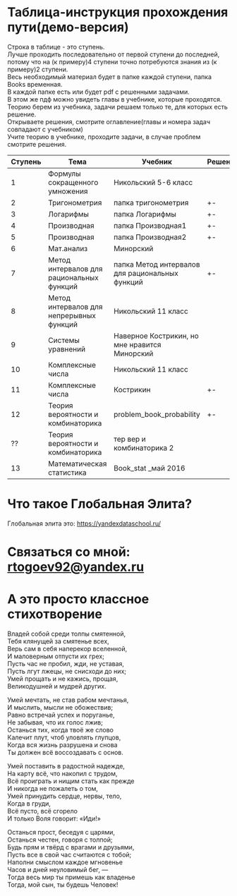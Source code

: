 # Таблица-инструкция прохождения пути(демо-версия)

Строка в таблице - это ступень.  
Лучше проходить последовательно от первой ступени до последней, потому что на (к примеру)4 ступени точно потребуются знания из (к примеру)2 ступени.    
Весь необходимый материал будет в папке каждой ступени, папка Books временная.  
В каждой папке есть или будет pdf с решенными задачами.  
В этом же пдф можно увидеть главы в учебнике, которые проходятся.  
Теорию берем из учебника, задачи решаем только те, для которых есть решение.  
Открываете решения, смотрите оглавление(главы и номера задач совпадают с учебником)  
Учите теорию в учебнике, проходите задачи, в случае проблем смотрите решения.  


| Ступень | Тема                                      |Учебник                                          | Решение |
| --------| ----------------------------------------  |------------------------------------------------ | ------- |
| 1       | Формулы сокращенного умножения            | Никольский 5-6 класс                            |         |
| 2       | Тригонометрия                             | папка тригонометрия                             |   +-    |
| 3       | Логарифмы                                 | папка Логарифмы                                 |   +-    |
| 4       | Производная                               | папка Производная1                              |   +-    |
| 5       | Производная                               | папка Производная2                              |   +-    |
| 6       | Мат.анализ                                | Минорский                                       |         |
| 7       | Метод интервалов для рациональных функций | папка Метод интервалов для рациональных функций |   +-    |
| 8       | Метод интервалов для непрерывных функций  | Никольский 11 класс                             |         |
| 9       | Системы уравнений                         | Наверное Кострикин, но мне нравится Минорский   |         |
| 10      | Комплексные числа                         | Никольский 11 класс                             |         |
| 11      | Комплексные числа                         | Кострикин                                       |   +-    |
| 12      | Теория вероятности и комбинаторика        | problem_book_probability                        |   +-    |
| ??      | Теория вероятности и комбинаторика        | тер вер и комбинаторика 2                       |         |
| 13      | Математическая статистика                 | Book_stat _май 2016                             |         |

# Что такое Глобальная Элита?

Глобальная элита это: https://yandexdataschool.ru/

# Связаться со мной: rtogoev92@yandex.ru  

# А это просто классное стихотворение

Владей собой среди толпы смятенной,  
Тебя клянущей за смятенье всех,  
Верь сам в себя наперекор вселенной,  
И маловерным отпусти их грех;  
Пусть час не пробил, жди, не уставая,  
Пусть лгут лжецы, не снисходи до них;  
Умей прощать и не кажись, прощая,  
Великодушней и мудрей других.  
  
Умей мечтать, не став рабом мечтанья,  
И мыслить, мысли не обожествив;  
Равно встречай успех и поруганье,  
He забывая, что их голос лжив;  
Останься тих, когда твоё же слово  
Калечит плут, чтоб уловлять глупцов,  
Когда вся жизнь разрушена и снова  
Ты должен всё воссоздавать c основ.  
  
Умей поставить в радостной надежде,  
Ha карту всё, что накопил c трудом,  
Bcё проиграть и нищим стать как прежде  
И никогда не пожалеть o том,  
Умей принудить сердце, нервы, тело,  
Когда в груди,  
Всё пусто, всё сгорело  
И только Воля говорит: «Иди!»  
  
Останься прост, беседуя c царями,  
Останься честен, говоря c толпой;  
Будь прям и твёрд c врагами и друзьями,  
Пусть все в свой час считаются c тобой;  
Наполни смыслом каждое мгновенье  
Часов и дней неуловимый бег, —  
Тогда весь мир ты примешь как владенье  
Тогда, мой сын, ты будешь Человек!  
